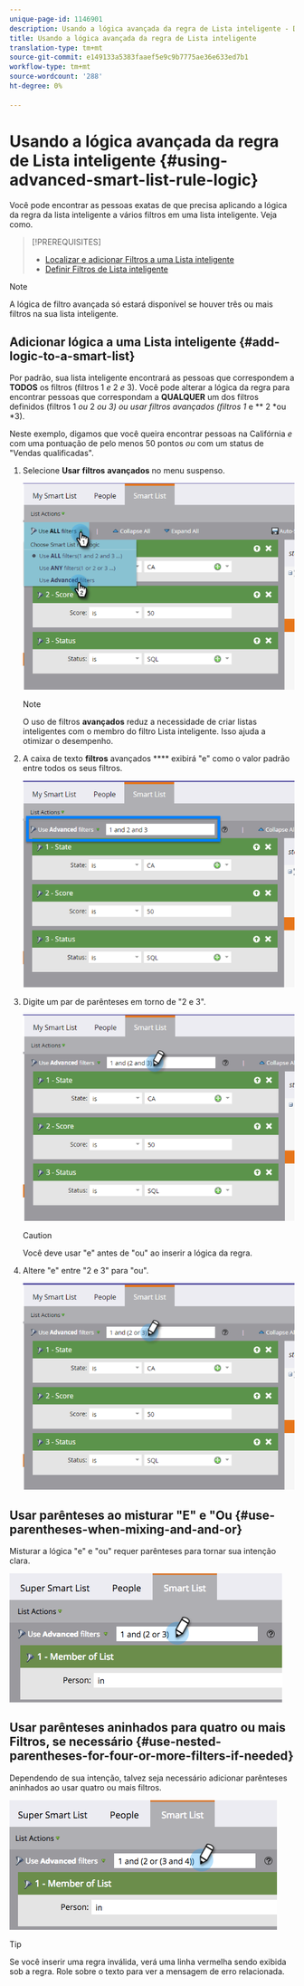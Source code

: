 ```yaml
---
unique-page-id: 1146901
description: Usando a lógica avançada da regra de Lista inteligente - Documentos do Marketing - Documentação do produto
title: Usando a lógica avançada da regra de Lista inteligente
translation-type: tm+mt
source-git-commit: e149133a5383faaef5e9c9b7775ae36e633ed7b1
workflow-type: tm+mt
source-wordcount: '288'
ht-degree: 0%

---
```



# Usando a lógica avançada da regra de Lista inteligente {#using-advanced-smart-list-rule-logic}

Você pode encontrar as pessoas exatas de que precisa aplicando a lógica da regra da lista inteligente a vários filtros em uma lista inteligente. Veja como.

>[!PREREQUISITES]
>
>* [Localizar e adicionar Filtros a uma Lista inteligente](../../../../product-docs/core-marketo-concepts/smart-lists-and-static-lists/creating-a-smart-list/find-and-add-filters-to-a-smart-list.md)
>* [Definir Filtros de Lista inteligente](../../../../product-docs/core-marketo-concepts/smart-lists-and-static-lists/creating-a-smart-list/define-smart-list-filters.md)

>



>[!NOTE]
>
>A lógica de filtro avançada só estará disponível se houver três ou mais filtros na sua lista inteligente.

## Adicionar lógica a uma Lista inteligente {#add-logic-to-a-smart-list}

Por padrão, sua lista inteligente encontrará as pessoas que correspondem a **TODOS** os filtros (filtros 1 *e* 2 *e* 3). Você pode alterar a lógica da regra para encontrar pessoas que correspondam a **QUALQUER** um dos filtros definidos (filtros 1 *ou* 2 *ou 3) ou usar filtros avançados (filtros 1* e ** 2 *ou *3).

Neste exemplo, digamos que você queira encontrar pessoas na Califórnia *e* com uma pontuação de pelo menos 50 pontos *ou* com um status de &quot;Vendas qualificadas&quot;.

1. Selecione **Usar** **filtros** **avançados** no menu suspenso.

   ![](assets/one.png)

   >[!NOTE]
   >
   >O uso de filtros **avançados** reduz a necessidade de criar listas inteligentes com o membro do filtro Lista inteligente. Isso ajuda a otimizar o desempenho.

1. A caixa de texto **filtros** avançados **** exibirá &quot;e&quot; como o valor padrão entre todos os seus filtros.

   ![](assets/two-2.png)

1. Digite um par de parênteses em torno de &quot;2 e 3&quot;.

   ![](assets/three-2.png)

   >[!CAUTION]
   >
   >Você deve usar &quot;e&quot; antes de &quot;ou&quot; ao inserir a lógica da regra.

1. Altere &quot;e&quot; entre &quot;2 e 3&quot; para &quot;ou&quot;.

   ![](assets/four-1.png)

## Usar parênteses ao misturar &quot;E&quot; e &quot;Ou {#use-parentheses-when-mixing-and-and-or}

Misturar a lógica &quot;e&quot; e &quot;ou&quot; requer parênteses para tornar sua intenção clara.

![](assets/advancedfilters-parent.png)

## Usar parênteses aninhados para quatro ou mais Filtros, se necessário {#use-nested-parentheses-for-four-or-more-filters-if-needed}

Dependendo de sua intenção, talvez seja necessário adicionar parênteses aninhados ao usar quatro ou mais filtros.

![](assets/advancedfilters-nested.png)

>[!TIP]
>
>Se você inserir uma regra inválida, verá uma linha vermelha sendo exibida sob a regra. Role sobre o texto para ver a mensagem de erro relacionada.

